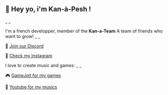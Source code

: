## 👋 Hey yo, i'm Kan-à-Pesh !
_ _

I'm a french developper, member of the **Kan-a-Team**
A team of friends who want to grow!
_ _

💜 [Join our Discord](https://discord.gg/bxxhS9cwVy)

📸 [Check my Instagram](https://instagram.com/kan.a.pesh)

I love to create music and games:
_ _

🎮 [GameJolt for my games](https://gamejolt.com/@kan-a-pesh)

🎵 [Youtube for my musics](https://www.youtube.com/channel/UCED5xWZAFQLP5pZFkZj1fOA)
